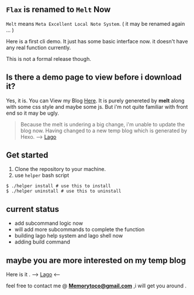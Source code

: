 ## `Flax` is renamed to `Melt` Now

`Melt` means `Meta Excellent Local Note System`. ( it may be renamed again ... )

Here is a first cli demo. It just has some basic interface now. it doesn't have 
any real function currently.

This is not a formal release though.

## Is there a demo page to view before i download it?
Yes, it is. You can View my Blog [Here](https://memorytoco.github.io/Lasga/).
It is purely genereted by **melt** along with some css style and maybe some js.
But i'm not quite familiar with front end so it may be ugly.

> Because the melt is undering a big change, i'm unable to update the blog
> now. Having changed to a new temp blog which is generated by Hexo. --> [Lago](https://memorytoco.github.io/Lago/)

## Get started
1. Clone the repository to your machine.
2. use `helper` bash script

```shell
$ ./helper install # use this to install
$ ./helper uninstall # use this to uninstall
```

## current status
* add subcommand logic now
* will add more subcommands to complete the function
* building lago help system and lago shell now
* adding build command

## maybe you are more interested on my temp blog
Here is it . --> [Lago](https://memorytoco.github.io/Lago/) <--

feel free to contact me @ **Memorytoco@gmail.com** ,i will get you around .
